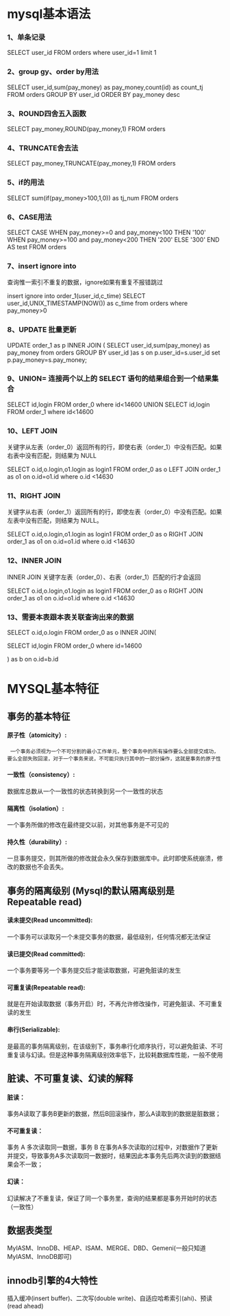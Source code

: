 # mysql基本语法
### 1、单条记录

SELECT user_id FROM orders where user_id=1 limit 1

### 2、group gy、order by用法

SELECT user_id,sum(pay_money) as pay_money,count(id) as count_tj  
FROM orders GROUP BY user_id ORDER BY pay_money desc

### 3、ROUND四舍五入函数

SELECT pay_money,ROUND(pay_money,1)  FROM orders


### 4、TRUNCATE舍去法

SELECT pay_money,TRUNCATE(pay_money,1)  FROM orders


### 5、if的用法

SELECT sum(if(pay_money>100,1,0)) as tj_num FROM orders


### 6、CASE用法


SELECT
CASE
WHEN pay_money>=0 and pay_money<100 THEN
    '100'
WHEN pay_money>=100 and pay_money<200 THEN
    '200'
ELSE
    '300'
END AS test 
FROM
    orders
    

### 7、insert ignore into
查询惟一索引不重复的数据，ignore如果有重复不报错跳过

insert ignore into order_1(user_id,c_time)
SELECT user_id,UNIX_TIMESTAMP(NOW()) as c_time 
from orders where pay_money>0



### 8、UPDATE 批量更新

UPDATE order_1 as p
  INNER JOIN
  (
    SELECT user_id,sum(pay_money) as pay_money from orders GROUP BY user_id
  )as s on  p.user_id=s.user_id
  set p.pay_money=s.pay_money;


### 9、UNION= 连接两个以上的 SELECT 语句的结果组合到一个结果集合

SELECT id,login FROM order_0 where id<14600
UNION
SELECT id,login FROM order_1  where id<14600


### 10、LEFT JOIN

关键字从左表（order_0）返回所有的行，即使右表（order_1）中没有匹配。如果右表中没有匹配，则结果为 NULL

SELECT o.id,o.login,o1.login as login1 FROM order_0 as o 
LEFT JOIN order_1  as o1 on o.id=o1.id where o.id <14630

### 11、RIGHT JOIN

关键字从右表（order_1）返回所有的行，即使左表（order_0）中没有匹配。如果左表中没有匹配，则结果为 NULL。

SELECT o.id,o.login,o1.login as login1 FROM order_0 as o 
RIGHT JOIN order_1  as o1 on o.id=o1.id where o.id <14630

### 12、INNER JOIN 

INNER JOIN 关键字左表（order_0）、右表（order_1）匹配的行才会返回

SELECT o.id,o.login,o1.login as login1 FROM order_0 as o 
RIGHT JOIN order_1  as o1 on o.id=o1.id where o.id <14630


### 13、需要本表跟本表关联查询出来的数据

SELECT o.id,o.login FROM order_0 as o
INNER JOIN(

   SELECT id,login FROM order_0  where id=14600
   
) as b on  o.id=b.id

# MYSQL基本特征

## 事务的基本特征
#### 原子性（atomicity）:
     一个事务必须视为一个不可分割的最小工作单元，整个事务中的所有操作要么全部提交成功，要么全部失败回滚，对于一个事务来说，不可能只执行其中的一部分操作，这就是事务的原子性
     
#### 一致性（consistency）:
数据库总数从一个一致性的状态转换到另一个一致性的状态

#### 隔离性（isolation）:
一个事务所做的修改在最终提交以前，对其他事务是不可见的

#### 持久性（durability）:
一旦事务提交，则其所做的修改就会永久保存到数据库中。此时即使系统崩溃，修改的数据也不会丢失。



## 事务的隔离级别 (Mysql的默认隔离级别是Repeatable read)
#### 读未提交(Read uncommitted):
一个事务可以读取另一个未提交事务的数据，最低级别，任何情况都无法保证

#### 读已提交(Read committed):
一个事务要等另一个事务提交后才能读取数据，可避免脏读的发生

#### 可重复读(Repeatable read):
就是在开始读取数据（事务开启）时，不再允许修改操作，可避免脏读、不可重复读的发生

#### 串行(Serializable):
是最高的事务隔离级别，在该级别下，事务串行化顺序执行，可以避免脏读、不可重复读与幻读。但是这种事务隔离级别效率低下，比较耗数据库性能，一般不使用


## 脏读、不可重复读、幻读的解释

#### 脏读：
事务A读取了事务B更新的数据，然后B回滚操作，那么A读取到的数据是脏数据；
#### 不可重复读：
事务 A 多次读取同一数据，事务 B 在事务A多次读取的过程中，对数据作了更新并提交，导致事务A多次读取同一数据时，结果因此本事务先后两次读到的数据结果会不一致；
#### 幻读：
幻读解决了不重复读，保证了同一个事务里，查询的结果都是事务开始时的状态（一致性）


## 数据表类型
MyIASM、InnoDB、HEAP、ISAM、MERGE、DBD、Gemeni(一般只知道MyIASM、InnoDB即可)

## innodb引擎的4大特性
插入缓冲(insert buffer)、二次写(double write)、自适应哈希索引(ahi)、预读(read ahead)
